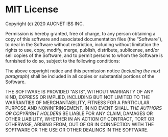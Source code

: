 # MIT License

Copyright (c) 2020 AUCNET IBS INC.

Permission is hereby granted, free of charge, to any person obtaining a copy
of this software and associated documentation files (the “Software”), to deal
in the Software without restriction, including without limitation the rights
to use, copy, modify, merge, publish, distribute, sublicense, and/or sell
copies of the Software, and to permit persons to whom the Software is
furnished to do so, subject to the following conditions:

The above copyright notice and this permission notice (_including the next
paragraph_) shall be included in all copies or substantial portions of the
Software.

THE SOFTWARE IS PROVIDED “AS IS”, WITHOUT WARRANTY OF ANY KIND, EXPRESS OR
IMPLIED, INCLUDING BUT NOT LIMITED TO THE WARRANTIES OF MERCHANTABILITY,
FITNESS FOR A PARTICULAR PURPOSE AND NONINFRINGEMENT. IN NO EVENT SHALL
_THE AUTHORS OR COPYRIGHT HOLDERS_ BE LIABLE FOR ANY CLAIM, DAMAGES OR OTHER
LIABILITY, WHETHER IN AN ACTION OF CONTRACT, TORT OR OTHERWISE, ARISING FROM,
OUT OF OR IN CONNECTION WITH THE SOFTWARE OR THE USE OR OTHER DEALINGS IN THE
SOFTWARE.
